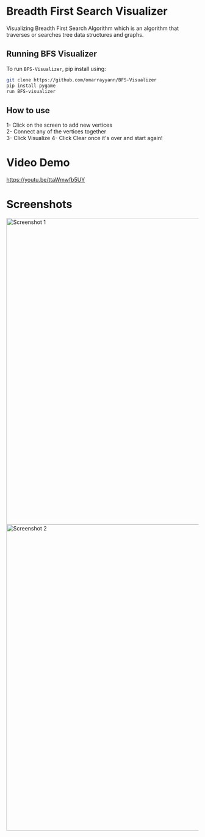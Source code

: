 # Breadth First Search Visualizer


Visualizing Breadth First Search Algorithm which is an algorithm that traverses or searches tree data structures and graphs.

## Running BFS Visualizer

To run `BFS-Visualizer`, pip install using:

```bash
git clone https://github.com/omarrayyann/BFS-Visualizer
pip install pygame
run BFS-visualizer
```

## How to use

1- Click on the screen to add new vertices \
2- Connect any of the vertices together \
3- Click Visualize
4- Click Clear once it's over and start again!

# Video Demo
https://youtu.be/ttaWmwfb5UY

# Screenshots
<img width="801" alt="Screenshot 1" src="https://user-images.githubusercontent.com/77675540/161626182-23042239-2578-423d-a96d-6a49a7ce58f7.png">
<img width="801" alt="Screenshot 2" src="https://user-images.githubusercontent.com/77675540/161626344-3b2f376e-6a59-4005-8aff-d4406e983326.png">
